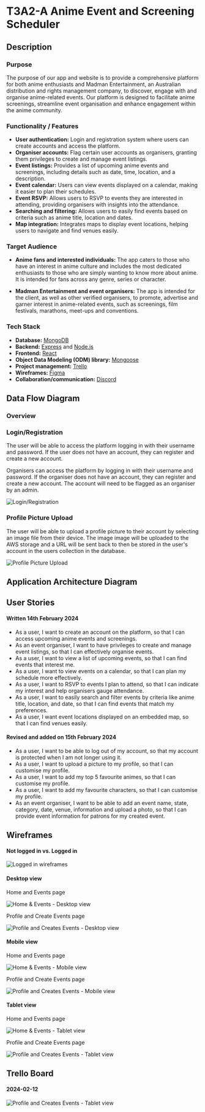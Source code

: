 # T3A2-A Anime Event and Screening Scheduler

## Description

### Purpose

The purpose of our app and website is to provide a comprehensive platform for both anime enthusiasts and Madman Entertainment, an Australian distribution and rights management company, to discover, engage with and organise anime-related events. Our platform is designed to facilitate anime screenings, streamline event organisation and enhance engagement within the anime community.

### Functionality / Features

- **User authentication:** Login and registration system where users can create accounts and access the platform.
- **Organiser accounts:** Flag certain user accounts as organisers, granting them privileges to create and manage event listings.
- **Event listings:** Provides a list of upcoming anime events and screenings, including details such as date, time, location, and a description.
- **Event calendar:** Users can view events displayed on a calendar, making it easier to plan their schedules.
- **Event RSVP:** Allows users to RSVP to events they are interested in attending, providing organisers with insights into the attendance.
- **Searching and filtering:** Allows users to easily find events based on criteria such as anime title, location and dates.
- **Map integration:** Integrates maps to display event locations, helping users to navigate and find venues easily.

### Target Audience

- **Anime fans and interested individuals:** The app caters to those who have an interest in anime culture and includes the most dedicated enthusiasts to those who are simply wanting to know more about anime. It is intended for fans across any genre, series or character. 

- **Madman Entertainment and event organisers:** The app is intended for the client, as well as other verified organisers, to promote, advertise and garner interest in anime-related events, such as screenings, film festivals, marathons, meet-ups and conventions.  

### Tech Stack

- **Database:** [MongoDB](https://www.mongodb.com/) 
- **Backend:** [Express](https://expressjs.com/) and [Node.js](https://nodejs.org/) 
- **Frontend:** [React](https://react.dev/) 
- **Object Data Modeling (ODM) library:** [Mongoose](https://mongoosejs.com/) 
- **Project management:** [Trello](https://trello.com/) 
- **Wireframes:** [Figma](https://www.figma.com/) 
- **Collaboration/communication:** [Discord](https://discord.com/) 

## Data Flow Diagram

### Overview 

### Login/Registration

The user will be able to access the platform logging in with their username and password. If the user does not have an account, they can register and create a new account. 

Organisers can access the platform by logging in with their username and password. If the organiser does not have an account, they can register and create a new account. The account will need to be flagged as an organiser by an admin.

![Login/Registration](./assets/login_diagram.png)

### Profile Picture Upload

The user will be able to upload a profile picture to their account by selecting an image file from their device. The image image will be uploaded to the AWS storage and a URL will be sent back to then be stored in the user's account in the users collection in the database.

![Profile Picture Upload](./assets/image_upload.drawio.png)

## Application Architecture Diagram

## User Stories
#### Written 14th February 2024
- As a user, I want to create an account on the platform, so that I can access upcoming anime events and screenings.
- As an event organiser, I want to have privileges to create and manage event listings, so that I can effectively organise events.
- As a user, I want to view a list of upcoming events, so that I can find events that interest me.
- As a user, I want to view events on a calendar, so that I can plan my schedule more effectively.
- As a user, I want to RSVP to events I plan to attend, so that I can indicate my interest and help organisers gauge attendance.
- As a user, I want to easily search and filter events by criteria like anime title, location, and date, so that I can find events that match my preferences.
- As a user, I want event locations displayed on an embedded map, so that I can find venues easily.

#### Revised and added on 15th February 2024
- As a user, I want to be able to log out of my account, so that my account is protected when I am not longer using it.
- As a user, I want to upload a picture to my profile, so that I can customise my profile.
- As a user, I want to add my top 5 favourite animes, so that I can customise my profile.
- As a user, I want to add my favourite characters, so that I can customise my profile.
- As an event organiser, I want to be able to add an event name, state, category, date, venue, information and upload a photo, so that I can provide event information for patrons for my created event.

## Wireframes
#### Not logged in vs. Logged in

![Logged in wireframes](./assets/logged-in-wireframe.png)

#### Desktop view
Home and Events page

![Home & Events - Desktop view](./assets/desktop-view-wireframe1.png)

Profile and Create Events page

![Profile and Creates Events - Desktop view](./assets/desktop-view-wireframe2.png)

#### Mobile view
Home and Events page

![Home & Events - Mobile view](./assets/mobile-view-wireframe1.png)

Profile and Create Events page

![Profile and Creates Events - Mobile view](./assets/mobile-view-wireframe1.png)

#### Tablet view
Home and Events page

![Home & Events - Tablet view](./assets/tablet-view-wireframe1.png)

Profile and Create Events page

![Profile and Creates Events - Tablet view](./assets/tablet-view-wireframe1.png)

## Trello Board

#### 2024-02-12
![Profile and Creates Events - Tablet view](./assets/trello-12-feb.png)